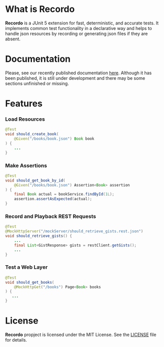 # What is Recordo

**Recordo** is a JUnit 5 extension for fast, deterministic, and accurate tests. It implements common test functionality in a declarative way and helps to handle json resources by recording or generating json files if they are absent.

# Documentation

Please, see our recently published documentation [here](https://www.cariochi.com). Although it has been published, it is still under development and there may be some sections unfinished or missing.

# Features 

### Load Resources 

```java
@Test
void should_create_book(
    @Given("/books/book.json") Book book
) {
    ...
}
```

### Make Assertions

```java
@Test
void should_get_book_by_id(
    @Given("/books/book.json") Assertion<Book> assertion
) {
    final Book actual = bookService.findById(1L);
    assertion.assertAsExpected(actual);
}
```

### Record and Playback  REST Requests

```java
@Test
@MockHttpServer("/mockServer/should_retrieve_gists.rest.json")
void should_retrieve_gists() {
    ...
    final List<GistResponse> gists = restClient.getGists();
    ...
}
```

### Test a Web Layer  

```java
@Test
void should_get_books(
    @MockHttpGet("/books") Page<Book> books
) {
   ...
}
```

# License

**Recordo** propject is licensed under the MIT License. See the [LICENSE](https://github.com/cariochi/recordo/blob/master/LICENSE) file for details.

